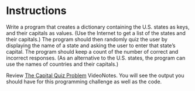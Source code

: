 # Instructions  

Write a program that creates a dictionary containing the U.S. states as keys, and their capitals as values. (Use the Internet to get a list of the states and their capitals.) The program should then randomly quiz the user by displaying the name of a state and asking the user to enter that state’s capital. The program should keep a count of the number of correct and incorrect responses. (As an alternative to the U.S. states, the program can use the names of countries and their capitals.)

Review [The Capital Quiz Problem](https://mediaplayer.pearsoncmg.com/assets/_video.true/The_Capital_Quiz_Problem) VideoNotes. You will see the output you should have for this programming challenge as well as the code.